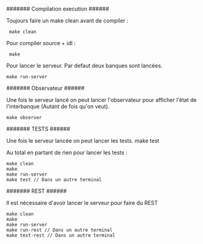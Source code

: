 ####### Compilation execution ######

Toujours faire un make clean avant de compiler :

     make clean	 	 
Pour compiler source + idl :

     make
Pour lancer le serveur. Par defaut deux banques sont lancées.

    make run-server

####### Observateur ######

Une fois le serveur lancé on peut lancer l'observateur pour afficher l'état de
l'interbanque (Autant de fois qu'on veut).

    make observer

####### TESTS ######

Une fois le serveur lancée on peut lancer les tests.
    make test

Au total en partant de rien pour lancer les tests :

    make clean
    make
    make run-server
    make test // Dans un autre terminal
####### REST ######

Il est nécessaire d'avoir lancer le serveur pour faire du REST

    make clean
    make 
    make run-server
    make run-rest // Dans un autre terminal
    make test-rest // Dans un autre terminal

